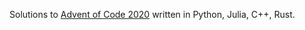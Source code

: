 Solutions to [Advent of Code 2020](https://adventofcode.com/2020) written in Python, Julia, C++, Rust.